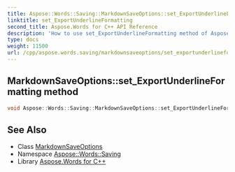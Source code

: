 ```yaml
---
title: Aspose::Words::Saving::MarkdownSaveOptions::set_ExportUnderlineFormatting method
linktitle: set_ExportUnderlineFormatting
second_title: Aspose.Words for C++ API Reference
description: 'How to use set_ExportUnderlineFormatting method of Aspose::Words::Saving::MarkdownSaveOptions class in C++.'
type: docs
weight: 11500
url: /cpp/aspose.words.saving/markdownsaveoptions/set_exportunderlineformatting/
---
```

## MarkdownSaveOptions::set_ExportUnderlineFormatting method




```cpp
void Aspose::Words::Saving::MarkdownSaveOptions::set_ExportUnderlineFormatting(bool value)
```

## See Also

* Class [MarkdownSaveOptions](../)
* Namespace [Aspose::Words::Saving](../../)
* Library [Aspose.Words for C++](../../../)
